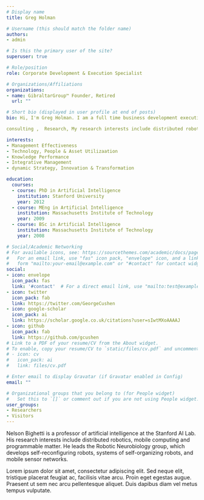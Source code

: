 ```yaml
---
# Display name
title: Greg Holman

# Username (this should match the folder name)
authors:
- admin

# Is this the primary user of the site?
superuser: true

# Role/position
role: Corporate Development & Execution Specialist 

# Organizations/Affiliations
organizations:
- name: GibraltarGroup™ Founder, Retired
  url: ""

# Short bio (displayed in user profile at end of posts)
bio: Hi, I'm Greg Holman. I am a full time business development executive and strategy preparation, implementation and execution specialist.  facilitate with consulting services or manage manage or facilite services that improve the prepareation, implementation and execution of strategies. . To get results I leverage improved technology, people and asset utilization based on a knowledge performance base and knowknowledge, technology and people utioli us an integrative management approach that I have developed which is based upon a knowledge theory of management.  The approach I use is ic management,  and I have innovated  20-years I of my career working for serial high tech companies in Silicon Valley, Boston and elsewhere. And he spent more than 1-years Following ed by 10 additional years researching, analyzing and facilitating change management and capability development programs for large multinational companies.

consulting ,  Research, My research interests include distributed robotics, mobile computing and programmable matter.

interests:
- Management Effectiveness
- Technology, People & Asset Utilizaation 
- Knowledge Performance
- Integrative Management
- dynamic Strategy, Innovation & Transformation

education:
  courses:
  - course: PhD in Artificial Intelligence
    institution: Stanford University
    year: 2012
  - course: MEng in Artificial Intelligence
    institution: Massachusetts Institute of Technology
    year: 2009
  - course: BSc in Artificial Intelligence
    institution: Massachusetts Institute of Technology
    year: 2008

# Social/Academic Networking
# For available icons, see: https://sourcethemes.com/academic/docs/page-builder/#icons
#   For an email link, use "fas" icon pack, "envelope" icon, and a link in the
#   form "mailto:your-email@example.com" or "#contact" for contact widget.
social:
- icon: envelope
  icon_pack: fas
  link: '#contact'  # For a direct email link, use "mailto:test@example.org".
- icon: twitter
  icon_pack: fab
  link: https://twitter.com/GeorgeCushen
- icon: google-scholar
  icon_pack: ai
  link: https://scholar.google.co.uk/citations?user=sIwtMXoAAAAJ
- icon: github
  icon_pack: fab
  link: https://github.com/gcushen
# Link to a PDF of your resume/CV from the About widget.
# To enable, copy your resume/CV to `static/files/cv.pdf` and uncomment the lines below.
# - icon: cv
#   icon_pack: ai
#   link: files/cv.pdf

# Enter email to display Gravatar (if Gravatar enabled in Config)
email: ""

# Organizational groups that you belong to (for People widget)
#   Set this to `[]` or comment out if you are not using People widget.
user_groups:
- Researchers
- Visitors
---
```


Nelson Bighetti is a professor of artificial intelligence at the Stanford AI Lab. His research interests include distributed robotics, mobile computing and programmable matter. He leads the Robotic Neurobiology group, which develops self-reconfiguring robots, systems of self-organizing robots, and mobile sensor networks.

Lorem ipsum dolor sit amet, consectetur adipiscing elit. Sed neque elit, tristique placerat feugiat ac, facilisis vitae arcu. Proin eget egestas augue. Praesent ut sem nec arcu pellentesque aliquet. Duis dapibus diam vel metus tempus vulputate.
